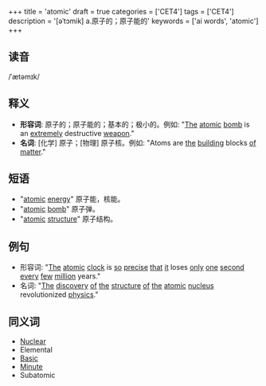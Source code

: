 +++
title = 'atomic'
draft = true
categories = ['CET4']
tags = ['CET4']
description = '[əˈtɔmik] a.原子的；原子能的'
keywords = ['ai words', 'atomic']
+++

## 读音
/ˈætəmɪk/

## 释义
- **形容词**: 原子的；原子能的；基本的；极小的。例如: "[The](/zh/post/the/) [atomic](/zh/post/atomic/) [bomb](/zh/post/bomb/) is an [extremely](/zh/post/extremely/) destructive [weapon](/zh/post/weapon/)."
- **名词**: [化学] 原子；[物理] 原子核。例如: "Atoms are [the](/zh/post/the/) [building](/zh/post/building/) blocks [of](/zh/post/of/) [matter](/zh/post/matter/)."

## 短语
- "[atomic](/zh/post/atomic/) [energy](/zh/post/energy/)" 原子能，核能。
- "[atomic](/zh/post/atomic/) [bomb](/zh/post/bomb/)" 原子弹。
- "[atomic](/zh/post/atomic/) [structure](/zh/post/structure/)" 原子结构。

## 例句
- 形容词: "[The](/zh/post/the/) [atomic](/zh/post/atomic/) [clock](/zh/post/clock/) is [so](/zh/post/so/) [precise](/zh/post/precise/) [that](/zh/post/that/) [it](/zh/post/it/) loses [only](/zh/post/only/) [one](/zh/post/one/) [second](/zh/post/second/) [every](/zh/post/every/) [few](/zh/post/few/) [million](/zh/post/million/) years."
- 名词: "[The](/zh/post/the/) [discovery](/zh/post/discovery/) [of](/zh/post/of/) [the](/zh/post/the/) [structure](/zh/post/structure/) [of](/zh/post/of/) [the](/zh/post/the/) [atomic](/zh/post/atomic/) [nucleus](/zh/post/nucleus/) revolutionized [physics](/zh/post/physics/)."

## 同义词
- [Nuclear](/zh/post/nuclear/)
- Elemental
- [Basic](/zh/post/basic/)
- [Minute](/zh/post/minute/)
- Subatomic

